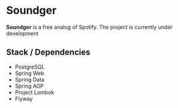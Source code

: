 # Soundger
**Soundger** is a free analog of Spotify.
The project is currently under development

## Stack / Dependencies
* PostgreSQL
* Spring Web
* Spring Data
* Spring AOP
* Project Lombok
* Flyway

